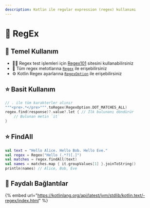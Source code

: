 ```yaml
---
description: Kotlin ile regular expression (regex) kullanımı
---
```


# 💎 RegEx

## 🧱 Temel Kullanım

* 👨‍🔬 Regex test işlemleri için [Regex101](https://regex101.com/) sitesini kullanabilirsiniz
* 💠 Tüm regex metotlarına [`Regex`](https://kotlinlang.org/api/latest/jvm/stdlib/kotlin.text/-regex/index.html) ile erişebilirsiniz
* ⚙️ Kotlin Regex ayarlarına [`RegexOption`](https://kotlinlang.org/api/latest/jvm/stdlib/kotlin.text/-regex-option/index.html) ile erişebilirsiniz

## ⭐ Basit Kullanım

```kotlin
// . ile tüm karakterler alınır
"""<pre>.*</pre>""".toRegex(RegexOption.DOT_MATCHES_ALL)
regex.find(response)?.value?.let { // İlk bulunanı döndürür
    // Bulunan metin `it`
}
```

## ⭐ FindAll

```kotlin
val text = "Hello Alice. Hello Bob. Hello Eve."
val regex = Regex("Hello (.*?)[.]")
val matches = regex.findAll(text)
val names = matches.map { it.groupValues[1] }.joinToString()
println(names) // Alice, Bob, Eve
```

## 🔗 Faydalı Bağlantılar

{% embed url="https://kotlinlang.org/api/latest/jvm/stdlib/kotlin.text/-regex/index.html" %}

